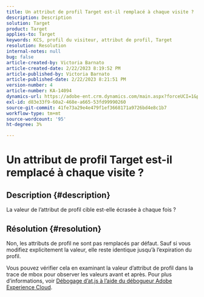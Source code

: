 ```yaml
---
title: Un attribut de profil Target est-il remplacé à chaque visite ?
description: Description
solution: Target
product: Target
applies-to: Target
keywords: KCS, profil du visiteur, attribut de profil, Target
resolution: Resolution
internal-notes: null
bug: false
article-created-by: Victoria Barnato
article-created-date: 2/22/2023 8:19:52 PM
article-published-by: Victoria Barnato
article-published-date: 2/22/2023 8:21:51 PM
version-number: 4
article-number: KA-14094
dynamics-url: https://adobe-ent.crm.dynamics.com/main.aspx?forceUCI=1&pagetype=entityrecord&etn=knowledgearticle&id=cdedbe3f-eeb2-ed11-83fe-6045bd0067ea
exl-id: d83e33f9-60a2-468e-a665-53fd99990260
source-git-commit: 41fe73a29e4e479f1ef3668171a9726bd4e8c1b7
workflow-type: tm+mt
source-wordcount: '95'
ht-degree: 3%

---
```


# Un attribut de profil Target est-il remplacé à chaque visite ?

## Description {#description}


La valeur de l’attribut de profil cible est-elle écrasée à chaque fois ?


## Résolution {#resolution}


Non, les attributs de profil ne sont pas remplacés par défaut. Sauf si vous modifiez explicitement la valeur, elle reste identique jusqu’à l’expiration du profil.

Vous pouvez vérifier cela en examinant la valeur d’attribut de profil dans la trace de mbox pour observer les valeurs avant et après. Pour plus d’informations, voir [Débogage d’at.js à l’aide du débogueur Adobe Experience Cloud](https://developer.adobe.com/target/implement/client-side/target-debugging-atjs/target-debugging-atjs/).
